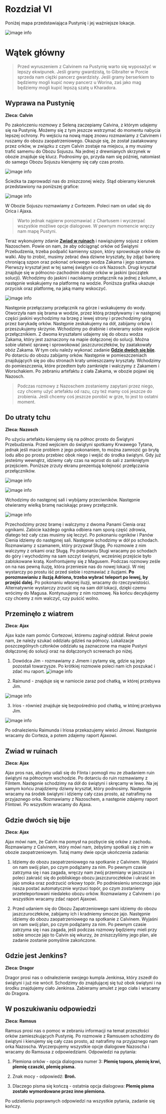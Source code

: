 # Rozdział VI

Poniżej mapa przedstawiająca Pustynię i jej ważniejsze lokacje.

![image info](https://i.imgur.com/zOC8GoC.png)

# Wątek główny

> Przed wyruszeniem z Calvinem na Pustynię warto się wyposażyć w lepszy ekwipunek. Jeśli gramy gwardzistą, to Gibralter w Porcie sprzeda nam ciężki pancerz gwardzisty. Jeśli gramy berserkiem to będziemy mogli kupić nowy pancerz u Worina, zaś jako mag będziemy mogli kupić lepszą szatę u Kharadora.

## Wyprawa na Pustynię

__Zleca: Calvin__

Po zakończeniu rozmowy z Seleną zaczepiamy Calvina, z którym udajemy się na Pustynię. Możemy się z tym jeszcze wstrzymać do momentu nabycia lepszej ochrony. Po wejściu na nową mapę znowu rozmawiamy z Calvinem i ruszamy do obozu zaopatrzeniowego. Okazuje się, że został zaatakowany przez orków, w związku z czym Calvin zostaje na miejscu, a my musimy trafić samemu do Obozu Sojuszu. Na jednej z drewnianych skrzynek w obozie znajduje się klucz. Podnosimy go, przyda nam się później, natomiast do samego Obozu Sojuszu kierujemy się cały czas prosto.

![image info](https://i.imgur.com/LzUYeiP.png)

Ścieżka ta zaprowadzi nas do zniszczonej wieży. Stąd obieramy kierunek przedstawiony na poniższej grafice:

![image info](https://i.imgur.com/rS825du.png)

W Obozie Sojuszu rozmawiamy z Cortezem. Poleci nam on udać się do Orica i Ajaxa.

> Warto jednak najpierw porozmawiać z Chartusem i wyczerpać wszystkie możliwe opcje dialogowe. W pewnym momencie wręczy nam mapę Pustyni.

Teraz wykonujemy zdanie __[Zwiad w ruinach](#zwiad-w-ruinach)__ i nawiązujemy sojusz z orkiem Nazoschem. Powie on nam, że aby odciągnąć orków od Świątyni Przebudzenia, trzeba podpalić kamienny szpon, który sprowokuje orków do walki. Aby to zrobić, musimy zebrać dwa dziwne kryształy, by zdjąć barierę chroniącą szpon oraz pokonać orkowego wodza Zakama i jego szamana. Pierwszy kryształ jest w tej samej świątyni co ork Nazosch. Drugi kryształ znajduje się w północno-zachodnim obozie orków w jaskini (początek solucji). Wchodzimy do jaskini i naciskamy przełącznik na jednej z kolumn, a następnie wskakujemy na platformę na wodzie. Poniższa grafika ukazuje przycisk oraz platformę, na jaką mamy wskoczyć.

![image info](https://i.imgur.com/6vW6GXB.png)

Następnie przełączamy przełącznik na górze i wskakujemy do wody. Otworzyła nam się brama w wodzie, przez którą przepływamy i w następnej części jaskini wychodzimy na brzeg z lewej strony i przechodzimy górą przez barykadę orków. Następnie zeskakujemy na dół, zabijamy orków i przeszukujemy skrzynie. Wchodzimy po drabinie i otwieramy sobie wyjście przełącznikiem. Z dwoma kryształami udajemy się do obozu wodza Zakama, który jest zaznaczony na mapie dołączonej do solucji. Można sobie ułatwić sprawę i sprowokować jaszczuroczłeków, by zaatakowały obóz Zakama. W tym celu należy wykonać zadanie __[Gdzie dwóch się bije](#gdzie-dwóch-się-bije)__. Po dotarciu do obozu zabijamy orków. Następnie w pomieszczeniach znajdujących się po obu stronach kraty umieszczamy kryształy. Wchodzimy do pomieszczenia, które przedtem było zamknięte i walczymy z Zakamem i Worschakiem. Po zebraniu artefaktu z ciała Zakama, w obozie pojawi się Nazosch.

> Podczas rozmowy z Nazoschem zostaniemy zapytani przez niego, czy chcemy użyć artefaktu od razu, czy też mamy coś jeszcze do zrobienia. Jeśli chcemy coś jeszcze porobić w grze, to jest to ostatni moment.

## Do utraty tchu

__Zleca: Nazosch__ 

Po użyciu artefaktu kierujemy się na północ prosto do Świątyni Przebudzenia. Przed wejściem do świątyni spotkamy Krwawego Tytana, jednak jeśli macie problem z jego pokonaniem, to można zamrozić go bryłą lodu albo po prostu przebiec obok niego i wejść do środka świątyni. Gdy już jesteśmy wewnątrz, idziemy cały czas na wprost do sali z zamkniętym przejściem. Poniższe zrzuty ekranu prezentują kolejność przełączania przełączników.

![image info](https://i.imgur.com/qhWxfmh.png)

![image info](https://i.imgur.com/fTHXQJn.png)

Wchodzimy do następnej sali i wybijamy przeciwników. Następnie otwieramy wielką bramę naciskając prawy przełącznik.

![image info](https://i.imgur.com/CAzEfoS.png)

Przechodzimy przez bramę i walczymy z dwoma Panami Cienia oraz ognikami. Zabicie każdego ognika odbiera nam sporą część zdrowia, dlatego też cały czas musimy się leczyć. Po pokonaniu ogników i Panów Cienia idziemy do następnej sali. Następnie schodzimy w dół po schodach. Rozmawiamy z szamanem, który przyzwał Sługę. Po rozmowie z nim walczymy z orkami oraz Sługą. Po pokonaniu Sługi wracamy po schodach do góry i wychodzimy na sam szczyt świątyni, wcześniej przejście było zablokowane kratą. Konfrontujemy się z Magusem. Podczas rozmowy ześle on na nas pewną iluzję, która przeniesie nas do nowej lokacji. W niej wystarczy po prostu iść przed siebie i rozmawiać z iluzjami. __Po porozmawianiu z iluzją Adriona, trzeba wybrać teleport po lewej, by przejść dalej.__ Po pokonaniu własnej iluzji, wracamy do rzeczywistości. Alternatywnie wystarczy zrzucić się na sam dół lokacji, dzięki czemu wrócimy do Magusa. Kontynuujemy z nim rozmowę. Na końcu decydujemy czy chcemy z nim walczyć, czy puścić wolno.

##  Przeminęło z wiatrem

__Zleca: Ajax__

Ajax każe nam pomóc Cortezowi, któremu zaginął oddział. Rekrut powie nam, że należy szukać oddziału gdzieś na północy. Lokalizacje poszczególnych członków oddziału są zaznaczone ma mapie Pustyni dołączonej do solucji oraz na dołączonych screenach po niżej.

1. Dowódca Jim - rozmawiamy z Jimem i pytamy się, gdzie są jego pozostali towarzysze. Po krótkiej rozmowie poleci nam ich poszukać i zdać mu raport.
![image info](https://i.imgur.com/oyOEW2M.png)

2. Raimund - znajduje się w namiocie zaraz pod chatką, w której przebywa Jim.
 
![image info](https://i.imgur.com/KnmV0Y9.png)

3. Irios - również znajduje się bezpośrednio pod chatką, w której przebywa Jim.

![image info](https://i.imgur.com/aPvR2Gy.png)

Po odnalezieniu Raimunda i Iriosa przekazujemy wieści Jimowi. Następnie wracamy do Corteza, a potem zdajemy raport Ajaxowi.


## Zwiad w ruinach

__Zleca: Ajax__

Ajax pros nas, abyśmy udali się do Flinta i pomogli mu ze zbadaniem ruin świątyni na północnym wschodzie. Po dotarciu do ruin rozmawiamy z Filntem. Następnie schodzimy na dół do świątyni i skręcamy w lewo. Na jej samym końcu znajdziemy dziwny kryształ, który podnosimy. Następnie wracamy na środek świątyni i idziemy cały czas prosto, aż natrafimy na przyjaznego orka. Rozmawiamy z Nazoschem, a następnie zdajemy raport Flintowi. Po wszystkim wracamy do Ajaxa.

## Gdzie dwóch się bije

__Zleca: Ajax__

Ajax mówi nam, że Calvin ma pomysł na pozbycie się orków z zachodu. Rozmawiamy z Calvinem, który mówi nam, żebyśmy spotkali się z nim w obozie zaopatrzeniowym. Tutaj mamy dwie opcje ukończenia zadania:

1. Idziemy do obozu zaopatrzeniowego na spotkanie z Calvinem. Wyjaśni on nam swój plan, po czym podążamy za nim. Po pewnym czasie zatrzyma się i nas zagada, wręczy nam zwój przemiany w jaszczura i poleci zakraść się do pobliskiego obozu jaszczuroczłeków i ukraść im jajo smoka oraz podrzucić orkowy topór. Po podniesieniu smoczego jaja nasza postać automatycznie wyrzuci topór, po czym zostaniemy przeteleportowani niedaleko obozu orków. Rozmawiamy z Calvinem i po wszystkim wracamy zdać raport Ajaxowi. 

2. Przed udaniem się do Obozu Zapatrzeniowego sami idziemy do obozu jaszczuroczłeków, zabijamy ich i kradniemy smocze jajo. Następnie idziemy do obozu zaopatrzeniowego na spotkanie z Calvinem. Wyjaśni on nam swój plan, po czym podążamy za nim. Po pewnym czasie zatrzyma się i nas zagada, jeśli podczas rozmowy będziemy mieli przy sobie smocze jajo to Calvin się wkurzy, że zniszczyliśmy jego plan, ale zadanie zostanie pomyślnie zakończone.

## Gdzie jest Jenkins?

__Zleca: Dragor__

Dragor prosi nas o odnalezienie swojego kumpla Jenkinsa, który zszedł do świątyni i już nie wrócił. Schodzimy do znajdującej się tuż obok świątyni i na środku znajdujemy ciało Jenkinsa. Zabieramy amulet z jego ciała i wracamy do Dragora.

## W poszukiwaniu odpowiedzi

__Zleca: Ramsus__

Ramsus prosi nas o pomoc w zebraniu informacji na temat przeszłości orków zamieszkujących Pustynię. Po rozmowie z Ramsusem schodzimy do świątyni i kierujemy się cały czas prosto, aż natrafimy na przyjaznego nam orka Nazoscha. Wyczerpujemy wszystkie opcje dialogowe Nazoscha i wracamy do Ramsusa z odpowiedziami.
Odpowiedzi na pytania:

1. Plemiona orków - opcja dialogowa numer 3: __Plemię topora, plemię krwi, plemię czaszki, plemię pisma.__

2. Znak mocy - odpowiedź: __Broń.__

3. Dlaczego pisma się kończą - ostatnia opcja dialogowa: __Plemię pisma zostało wymordowane przez inne plemiona.__

Po udzielieniu poprawnych odpowiedzi na wszystkie pytania, zadanie się kończy.
